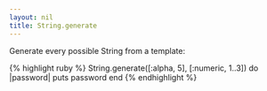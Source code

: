 ```yaml
---
layout: nil
title: String.generate
---
```


Generate every possible String from a template:

{% highlight ruby %}
String.generate([:alpha, 5], [:numeric, 1..3]) do |password|
  puts password
end
{% endhighlight %}
